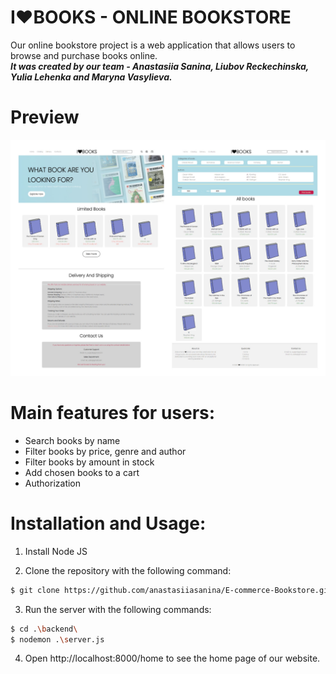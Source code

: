 # I&#10084;BOOKS - ONLINE BOOKSTORE
Our online bookstore project is a web application that allows users to browse and purchase books online. 
<br/>
***It was created by our team - Anastasiia Sanina, Liubov Reckechinska, Yulia Lehenka and Maryna Vasylieva.***


# Preview

![preview](./frontend/img/preview.jpg)

# Main features for users:

- Search books by name 
- Filter books by price, genre and author
- Filter books by amount in stock
- Add chosen books to a cart
- Authorization

# Installation and Usage:
1. Install Node JS

2. Clone the repository with the following command:
```bash
$ git clone https://github.com/anastasiiasanina/E-commerce-Bookstore.git
```

3. Run the server with the following commands:
```bash
$ cd .\backend\
$ nodemon .\server.js
```

4. Open http://localhost:8000/home to see the home page of our website.
